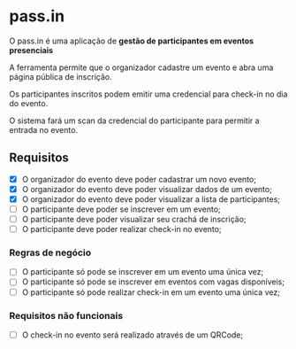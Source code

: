 # pass.in

O pass.in é uma aplicação de **gestão de participantes em eventos presenciais**

A ferramenta permite que o organizador cadastre um evento e abra uma página pública de inscrição.

Os participantes inscritos podem emitir uma credencial para check-in no dia do evento.

O sistema fará um scan da credencial do participante para permitir a entrada no evento.

## Requisitos

- [x] O organizador do evento deve poder cadastrar um novo evento;
- [x] O organizador do evento deve poder visualizar dados de um evento;
- [x] O organizador do evento deve poder visualizar a lista de participantes;
- [ ] O participante deve poder se inscrever em um evento;
- [ ] O participante deve poder visualizar seu crachá de inscrição;
- [ ] O participante deve poder realizar check-in no evento;

### Regras de negócio

- [ ] O participante só pode se inscrever em um evento uma única vez;
- [ ] O participante só pode se inscrever em eventos com vagas disponíveis;
- [ ] O participante só pode realizar check-in em um evento uma única vez;

### Requisitos não funcionais

- [ ] O check-in no evento será realizado através de um QRCode;

